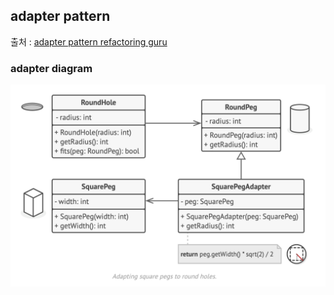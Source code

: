 ## adapter pattern

출처 : [adapter pattern refactoring guru](https://refactoring.guru/design-patterns/adapter) 

### adapter diagram 
![adapter-diagram](../../../../../../../../resources/pattern/design/adapter/adapter-diagram.png)
